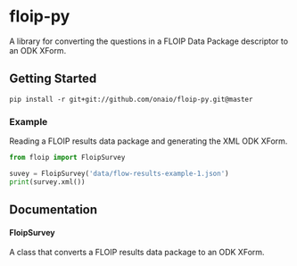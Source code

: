 # floip-py

A library for converting the questions in a FLOIP Data Package descriptor to an
ODK XForm.

## Getting Started

    pip install -r git+git://github.com/onaio/floip-py.git@master


### Example

Reading a FLOIP results data package and generating the XML ODK XForm.

```python
from floip import FloipSurvey

suvey = FloipSurvey('data/flow-results-example-1.json')
print(survey.xml())
```

## Documentation

#### FloipSurvey

A class that converts a FLOIP results data package to an ODK XForm.
